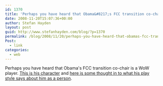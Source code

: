 ```yaml
---
id: 1370
title: 'Perhaps you have heard that Obama&#8217;s FCC transition co-chair is a WoW playe'
date: 2008-11-20T15:07:36+00:00
author: Stefan Hayden
layout: post
guid: http://www.stefanhayden.com/blog/?p=1370
permalink: /blog/2008/11/20/perhaps-you-have-heard-that-obamas-fcc-transition-co-chair-is-a-wow-playe/
Post:
  - link
categories:
  - web
---
```

Perhaps you have heard that Obama's FCC transition co-chair is a WoW player. <a href="http://www.wowarmory.com/character-sheet.xml?r=Eitrigg&amp;n=Supernovan">This is his character</a> and <a href="http://waltermonkey.livejournal.com/56570.html">here is some thought in to what his play style says about him as a person</a>.